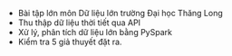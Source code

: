 - Bài tập lớn môn Dữ liệu lớn trường Đại học Thăng Long
- Thu thập dữ liệu thời tiết qua API
- Xử lý, phân tích dữ liệu lớn bằng PySpark
- Kiểm tra 5 giả thuyết đặt ra.
